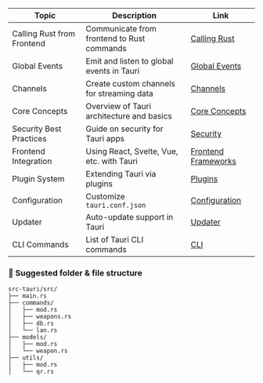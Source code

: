 | Topic                      | Description                                | Link                                                                       |
| -------------------------- | ------------------------------------------ | -------------------------------------------------------------------------- |
| Calling Rust from Frontend | Communicate from frontend to Rust commands | [Calling Rust](https://tauri.app/develop/calling-rust/)                    |
| Global Events              | Emit and listen to global events in Tauri  | [Global Events](https://tauri.app/develop/calling-frontend/#global-events) |
| Channels                   | Create custom channels for streaming data  | [Channels](https://tauri.app/develop/calling-frontend/#channels)           |
| Core Concepts              | Overview of Tauri architecture and basics  | [Core Concepts](https://tauri.app/architecture/)                           |
| Security Best Practices    | Guide on security for Tauri apps           | [Security](https://tauri.app/security/)                                    |
| Frontend Integration       | Using React, Svelte, Vue, etc. with Tauri  | [Frontend Frameworks](https://tauri.app/guides/frontend/)                  |
| Plugin System              | Extending Tauri via plugins                | [Plugins](https://tauri.app/plugins/)                                      |
| Configuration              | Customize `tauri.conf.json`                | [Configuration](https://tauri.app/v1/guides/features/configuration/)       |
| Updater                    | Auto-update support in Tauri               | [Updater](https://tauri.app/v1/guides/distribution/updater/)               |
| CLI Commands               | List of Tauri CLI commands                 | [CLI](https://tauri.app/v1/guides/usage/cli/)                              |

### 📂 Suggested folder & file structure

```
src-tauri/src/
├── main.rs
├── commands/
│   ├── mod.rs
│   ├── weapons.rs
│   ├── db.rs
│   └── lan.rs
├── models/
│   ├── mod.rs
│   └── weapon.rs
├── utils/
│   ├── mod.rs
│   └── qr.rs
```
